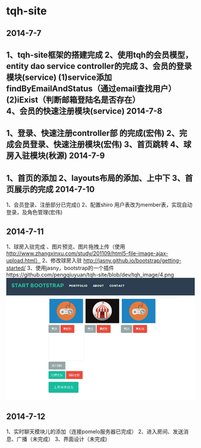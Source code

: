 tqh-site
=======================
2014-7-7
---------------------------------
1、tqh-site框架的搭建完成
2、使用tqh的会员模型，
	entity
	dao
	service
	controller的完成
3、会员的登录模块(service)
	(1)service添加findByEmailAndStatus（通过email查找用户）
	(2)iExist（判断邮箱登陆名是否存在）	
4、会员的快速注册模块(service)
2014-7-8
------------------------
1、登录、快速注册controller部 的完成(宏伟)
2、完成会员登录、快速注册模块(宏伟)
3、首页跳转
4、球房入驻模块(秋源)
2014-7-9
-----------------------------------
1、首页的添加
2、layouts布局的添加、上中下
3、首页展示的完成
2014-7-10
------------------------------------------
1、会员登录、注册部分已完成()
2、配置shiro 用户表改为member表，实现自动登录，及角色管理(宏伟)

2014-7-11
-----------------------------------
1、球房入驻完成  、图片预览、图片拖拽上传（使用 http://www.zhangxinxu.com/study/201109/html5-file-image-ajax-upload.html）
2、修改球房入驻 http://jasny.github.io/bootstrap/getting-started/
3、使用jasny，bootstrap的一个插件https://github.com/pengqiuyuan/tqh-site/blob/dev/tqh_image/4.png
![Image text](https://raw.githubusercontent.com/pengqiuyuan/tqh-site/dev/tqh_image/4.png)

2014-7-12
---------------------------------
1、实时聊天模块儿的添加（连接pomelo服务器已完成）
2、进入房间、发送消息、广播（未完成）
3、界面设计（未完成)



